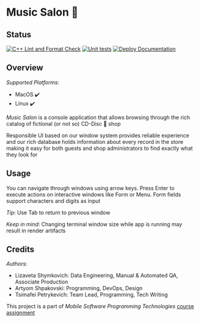 # Music Salon 🎵

## Status

[![C++ Lint and Format Check](https://github.com/fpmi-tp2023/labrabota5pr2-fluffy-kittens/actions/workflows/cpp-lint-format.yml/badge.svg)](https://github.com/fpmi-tp2023/labrabota5pr2-fluffy-kittens/actions/workflows/cpp-lint-format.yml) [![Unit tests](https://github.com/fpmi-tp2023/labrabota5pr2-fluffy-kittens/actions/workflows/test-checker.yml/badge.svg?branch=development)](https://github.com/fpmi-tp2023/labrabota5pr2-fluffy-kittens/actions/workflows/test-checker.yml) [![Deploy Documentation](https://github.com/fpmi-tp2023/labrabota5pr2-fluffy-kittens/actions/workflows/pages.yml/badge.svg)](https://github.com/fpmi-tp2023/labrabota5pr2-fluffy-kittens/actions/workflows/pages.yml)

## Overview

*Supported Platforms*:

* MacOS ✔️
* Linux ✔️

*Music Salon* is a console application that allows browsing through the rich catalog of
fictional (or not so) CD-Disc 💽 shop

Responsible UI based on our window system provides reliable experience and our rich database
holds information about every record in the store making it easy for both guests and shop
administrators to find exactly what they look for

## Usage

You can navigate through windows using arrow keys. Press Enter to execute actions on interactive windows
like Form or Menu. Form fields support characters and digits as input

*Tip*: Use Tab to return to previous window

*Keep in mind*: Changing terminal window size while app is running may result in render artifacts

## Credits

*Authors*:

* Lizaveta Shymkovich: Data Engineering, Manual & Automated QA, Associate Production
* Artyom Shpakovski: Programming, DevOps, Design
* Tsimafei Petrykevich: Team Lead, Programming, Tech Writing

This project is a part of *Mobile Software Programming Technologies* [course assignment](docs/assignment.md)
